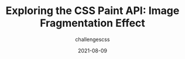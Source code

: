 ---
author: challengescss
date: 2021-08-09
permalink: false
publisher: css
tags:
  - css
  - apis
  - images
  - effects
target_url: https://css-tricks.com/exploring-the-css-paint-api-image-fragmentation-effect/
title: "Exploring the CSS Paint API: Image Fragmentation Effect"
---